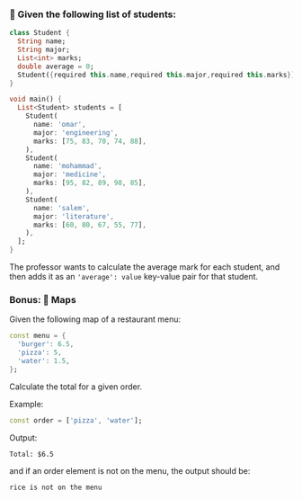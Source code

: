 ### 🍋 Given the following list of students:

```dart
class Student {
  String name;
  String major;
  List<int> marks;
  double average = 0;
  Student({required this.name,required this.major,required this.marks});
}

void main() {
  List<Student> students = [
    Student(
      name: 'omar',
      major: 'engineering',
      marks: [75, 83, 70, 74, 88],
    ),
    Student(
      name: 'mohammad',
      major: 'medicine',
      marks: [95, 82, 89, 98, 85],
    ),
    Student(
      name: 'salem',
      major: 'literature',
      marks: [60, 80, 67, 55, 77],
    ),
  ];
}
```

The professor wants to calculate the average mark for each student, and then adds it as an `'average': value` key-value pair for that student.

### Bonus: 🍋 Maps

Given the following map of a restaurant menu:

```dart
const menu = {
  'burger': 6.5,
  'pizza': 5,
  'water': 1.5,
};
```

Calculate the total for a given order.

Example:

```dart
const order = ['pizza', 'water'];
```

Output:

```
Total: $6.5
```

and if an order element is not on the menu, the output should be:

```
rice is not on the menu
```
